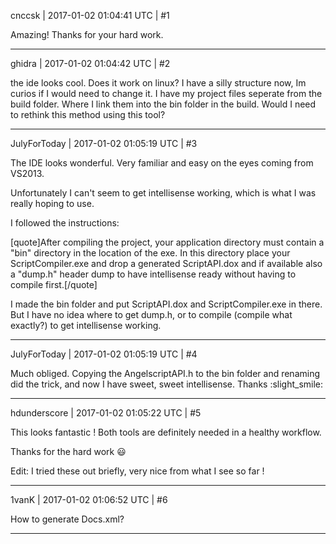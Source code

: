 cnccsk | 2017-01-02 01:04:41 UTC | #1

Amazing! Thanks for your hard work.

-------------------------

ghidra | 2017-01-02 01:04:42 UTC | #2

the ide looks cool.
Does it work on linux?
I have a silly structure now, Im curios if I would need to change it. I have my project files seperate from the build folder. Where I link them into the bin folder in the build. Would I need to rethink this method using this tool?

-------------------------

JulyForToday | 2017-01-02 01:05:19 UTC | #3

The IDE looks wonderful. Very familiar and easy on the eyes coming from VS2013.

Unfortunately I can't seem to get intellisense working, which is what I was really hoping to use.

I followed the instructions:

[quote]After compiling the project, your application directory must contain a "bin" directory in the location of the exe. In this directory place your ScriptCompiler.exe and drop a generated ScriptAPI.dox and if available also a "dump.h" header dump to have intellisense ready without having to compile first.[/quote]

I made the bin folder and put ScriptAPI.dox and ScriptCompiler.exe in there. But I have no idea where to get dump.h, or to compile (compile what exactly?) to get intellisense working.

-------------------------

JulyForToday | 2017-01-02 01:05:19 UTC | #4

Much obliged. Copying the AngelscriptAPI.h to the bin folder and renaming did the trick, and now I have sweet, sweet intellisense. Thanks :slight_smile:

-------------------------

hdunderscore | 2017-01-02 01:05:22 UTC | #5

This looks fantastic ! Both tools are definitely needed in a healthy workflow.

Thanks for the hard work :smiley:

Edit: I tried these out briefly, very nice from what I see so far !

-------------------------

1vanK | 2017-01-02 01:06:52 UTC | #6

How to generate Docs.xml?

-------------------------

